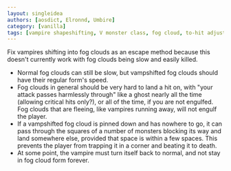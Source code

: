 ```yaml
---
layout: singleidea
authors: [aosdict, Elronnd, Umbire]
category: [vanilla]
tags: [vampire shapeshifting, V monster class, fog cloud, to-hit adjustments, speed]
---
```

Fix vampires shifting into fog clouds as an escape method because this doesn't
currently work with fog clouds being slow and easily killed.
* Normal fog clouds can still be slow, but vampshifted fog clouds should have
  their regular form's speed.
* Fog clouds in general should be very hard to land a hit on, with "your attack
  passes harmlessly through" like a ghost nearly all the time (allowing critical
  hits only?), or all of the time, if you are not engulfed. Fog clouds that are
  fleeing, like vampires running away, will not engulf the player.
* If a vampshifted fog cloud is pinned down and has nowhere to go, it can pass
  through the squares of a number of monsters blocking its way and land
  somewhere else, provided that space is within a few spaces. This prevents the
  player from trapping it in a corner and beating it to death.
* At some point, the vampire must turn itself back to normal, and not stay in
  fog cloud form forever.
